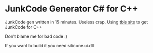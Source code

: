 # JunkCode Generator C# for C++
JunkCode gen written in 15 minutes. Useless crap.
Using [tbis site](https://junkcode.gehaxelt.in/) to get JunkCode for C++

Don't blame me for bad code :)

If you want to build it you need siticone.ui.dll
